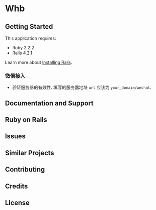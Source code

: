 # Whb

## Getting Started
This application requires:

- Ruby 2.2.2
- Rails 4.2.1

Learn more about [Installing Rails](http://railsapps.github.io/installing-rails.html).

### 微信接入

- 验证服务器的有效性. 填写的服务器地址 `url` 应该为 `your_domain/wechat`.


Documentation and Support
-------------------------

Ruby on Rails
-------------


Issues
-------------

Similar Projects
----------------

Contributing
------------

Credits
-------

License
-------
